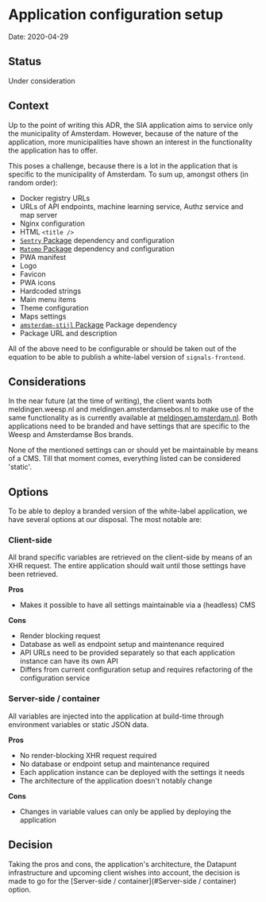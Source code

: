 # Application configuration setup

Date: 2020-04-29

## Status

Under consideration

## Context

Up to the point of writing this ADR, the SIA application aims to service only the municipality of Amsterdam. However, because of the nature of the application, more municipalities have shown an interest in the functionality the application has to offer.

This poses a challenge, because there is a lot in the application that is specific to the municipality of Amsterdam. To sum up, amongst others (in random order):

- Docker registry URLs
- URLs of API endpoints, machine learning service, Authz service and map server
- Nginx configuration
- HTML `<title />`
- [`Sentry` Package](https://www.npmjs.com/package/@sentry/browser) dependency and configuration
- [`Matomo` Package](https://www.npmjs.com/package/@datapunt/matomo-tracker-js) dependency and configuration
- PWA manifest
- Logo
- Favicon
- PWA icons
- Hardcoded strings
- Main menu items
- Theme configuration
- Maps settings
- [`amsterdam-stijl` Package](https://www.npmjs.com/package/amsterdam-stijl) Package dependency
- Package URL and description

All of the above need to be configurable or should be taken out of the equation to be able to publish a white-label version of `signals-frontend`.

## Considerations

In the near future (at the time of writing), the client wants both meldingen.weesp.nl and meldingen.amsterdamsebos.nl to make use of the same functionality as is currently available at [meldingen.amsterdam.nl](https://meldingen.amsterdam.nl). Both applications need to be branded and have settings that are specific to the Weesp and Amsterdamse Bos brands.

None of the mentioned settings can or should yet be maintainable by means of a CMS. Till that moment comes, everything listed can be considered 'static'.

## Options

To be able to deploy a branded version of the white-label application, we have several options at our disposal. The most notable are:

### Client-side

All brand specific variables are retrieved on the client-side by means of an XHR request. The entire application should wait until those settings have been retrieved.

**Pros**

- Makes it possible to have all settings maintainable via a (headless) CMS

**Cons**

- Render blocking request
- Database as well as endpoint setup and maintenance required
- API URLs need to be provided separately so that each application instance can have its own API
- Differs from current configuration setup and requires refactoring of the configuration service

### Server-side / container

All variables are injected into the application at build-time through environment variables or static JSON data.

**Pros**

- No render-blocking XHR request required
- No database or endpoint setup and maintenance required
- Each application instance can be deployed with the settings it needs
- The architecture of the application doesn't notably change

**Cons**

- Changes in variable values can only be applied by deploying the application


## Decision

Taking the pros and cons, the application's architecture, the Datapunt infrastructure and upcoming client wishes into account, the decision is made to go for the [Server-side / container](#Server-side / container) option.
